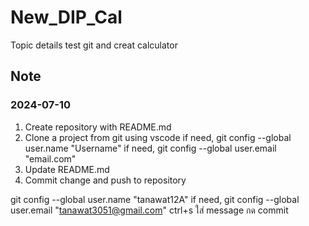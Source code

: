 # New_DIP_Cal
Topic details
test git and creat calculator
## Note
### 2024-07-10
1. Create repository with README.md
2. Clone a project from git using vscode
    if need, git config --global user.name "Username"
    if need, git config --global user.email "email.com"
3. Update README.md 
4. Commit change and push to repository

git config --global user.name "tanawat12A"
if need, git config --global user.email "tanawat3051@gmail.com"
ctrl+s ใส่ message กด commit